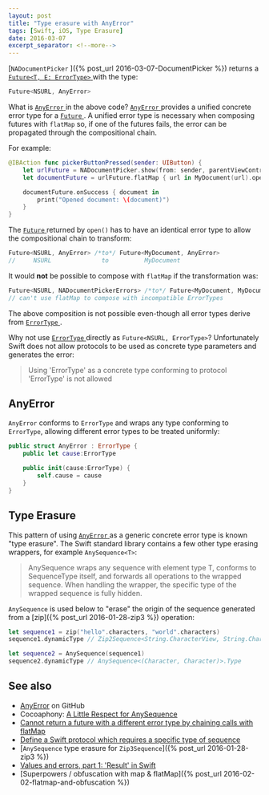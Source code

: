 ```yaml
---
layout: post
title: "Type erasure with AnyError"
tags: [Swift, iOS, Type Erasure]
date: 2016-03-07
excerpt_separator: <!--more-->
---
```

[`NADocumentPicker` ]({% post_url 2016-03-07-DocumentPicker %}) returns a [`Future<T, E: ErrorType>` ](https://github.com/Thomvis/BrightFutures#examples) with the type:

```swift
Future<NSURL, AnyError>
```

What is [`AnyError` ](https://github.com/NickAger/NACommonUtils/blob/master/NACommonUtils/Utilities/AnyError.swift) in the above code? [`AnyError` ](https://github.com/NickAger/NACommonUtils/blob/master/NACommonUtils/Utilities/AnyError.swift) provides a unified concrete error type for a [`Future` ](https://github.com/Thomvis/BrightFutures#examples). A unified error type is necessary when composing futures with `flatMap` so, if one of the futures fails, the error can be propagated through the compositional chain.
<!--more-->

For example:

```swift
@IBAction func pickerButtonPressed(sender: UIButton) {
    let urlFuture = NADocumentPicker.show(from: sender, parentViewController: self)
    let documentFuture = urlFuture.flatMap { url in MyDocument(url).open() }

    documentFuture.onSuccess { document in
        print("Opened document: \(document)")
    }
}
```

The [`Future` ](https://github.com/Thomvis/BrightFutures#examples) returned by `open()` has to have an identical error type to allow the compositional chain to transform:

```swift
Future<NSURL, AnyError> /*to*/ Future<MyDocument, AnyError>
//     NSURL              to          MyDocument
```

It would **not** be possible to compose with `flatMap` if the transformation was:

```swift
Future<NSURL, NADocumentPickerErrors> /*to*/ Future<MyDocument, MyDocumentErrors>
// can't use flatMap to compose with incompatible ErrorTypes
```

The above composition is not possible even-though all error types derive from [`ErrorType` ](https://github.com/apple/swift/blob/master/stdlib/public/core/ErrorType.swift#L20).

Why not use [`ErrorType` ](https://github.com/apple/swift/blob/master/stdlib/public/core/ErrorType.swift#L20) directly as `Future<NSURL, ErrorType>`? Unfortunately Swift does not allow protocols to be used as concrete type parameters and generates the error:

> Using 'ErrorType' as a concrete type conforming to protocol 'ErrorType' is not allowed

## AnyError

`AnyError` conforms to `ErrorType` and wraps any type conforming to `ErrorType`, allowing different error types to be treated uniformly:

```swift
public struct AnyError : ErrorType {
    public let cause:ErrorType

    public init(cause:ErrorType) {
        self.cause = cause
    }
}
```

## Type Erasure

This pattern of using [`AnyError` ](https://github.com/NickAger/NACommonUtils/blob/master/NACommonUtils/Utilities/AnyError.swift) as a generic concrete error type is known "type erasure". The Swift standard library contains a few other type erasing wrappers, for example `AnySequence<T>`:

> AnySequence<T> wraps any sequence with element type T, conforms to SequenceType itself, and forwards all operations to the wrapped sequence. When handling the wrapper, the specific type of the wrapped sequence is fully hidden.

`AnySequence` is used below to "erase" the origin of the sequence generated from a [zip]({% post_url 2016-01-28-zip3 %}) operation:

```swift
let sequence1 = zip("hello".characters, "world".characters)
sequence1.dynamicType // Zip2Sequence<String.CharacterView, String.CharacterView>.Type

let sequence2 = AnySequence(sequence1)
sequence2.dynamicType // AnySequence<(Character, Character)>.Type
```

## See also

* [AnyError](https://github.com/NickAger/AnyError) on GitHub
* Cocoaphony: [A Little Respect for AnySequence](http://robnapier.net/erasure)
* [Cannot return a future with a different error type by chaining calls with flatMap](https://github.com/Thomvis/BrightFutures/issues/115)
* [Define a Swift protocol which requires a specific type of sequence](http://stackoverflow.com/questions/33843038/define-a-swift-protocol-which-requires-a-specific-type-of-sequence)
* [`AnySequence` type erasure for `Zip3Sequence`]({% post_url 2016-01-28-zip3 %})
* [Values and errors, part 1: 'Result' in Swift](https://www.cocoawithlove.com/blog/2016/08/21/result-types-part-one.html)
* [Superpowers / obfuscation with map & flatMap]({% post_url 2016-02-02-flatmap-and-obfuscation %})
